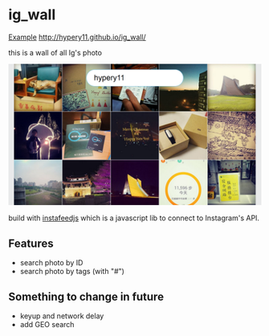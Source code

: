 # ig_wall
[Example](http://hypery11.github.io/ig_wall/) http://hypery11.github.io/ig_wall/


this is a wall of all Ig's photo

![snapshot](example.png)

build with [instafeedjs](http://instafeedjs.com/) which is a javascript lib to connect to Instagram's API.


## Features

* search photo by ID
* search photo by tags (with "#")
 

## Something to change in future

* keyup and network delay
* add GEO search
